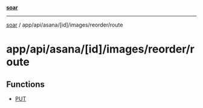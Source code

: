 [**soar**](../../../../../../../README.md)

***

[soar](../../../../../../../modules.md) / app/api/asana/\[id\]/images/reorder/route

# app/api/asana/\[id\]/images/reorder/route

## Functions

- [PUT](functions/PUT.md)
